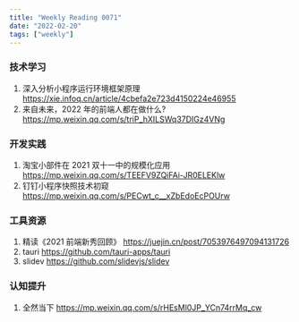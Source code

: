 ```yaml
---
title: "Weekly Reading 0071"
date: "2022-02-20"
tags: ["weekly"]
---
```


### 技术学习
1. 深入分析小程序运行环境框架原理 https://xie.infoq.cn/article/4cbefa2e723d4150224e46955
2. 来自未来，2022 年的前端人都在做什么? https://mp.weixin.qq.com/s/triP_hXILSWq37DIGz4VNg

### 开发实践
1. 淘宝小部件在 2021 双十一中的规模化应用 https://mp.weixin.qq.com/s/TEEFV9ZQiFAi-JR0ELEKlw
2. 钉钉小程序快照技术初窥 https://mp.weixin.qq.com/s/PECwt_c__xZbEdoEcPOUrw

### 工具资源
1. 精读《2021 前端新秀回顾》 https://juejin.cn/post/7053976497094131726
2. tauri https://github.com/tauri-apps/tauri
3. slidev https://github.com/slidevjs/slidev

### 认知提升
1. 全然当下 https://mp.weixin.qq.com/s/rHEsMl0JP_YCn74rrMq_cw